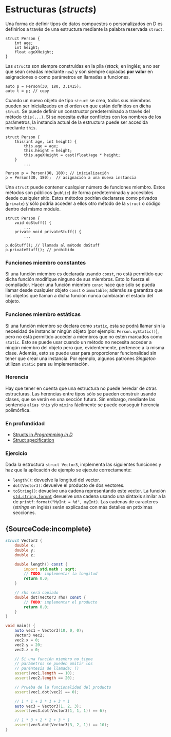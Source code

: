 # Estructuras (*structs*)

Una forma de definir tipos de datos compuestos o personalizados en D es
definirlos a través de una estructura mediante la palabra reservada `struct`.

    struct Person {
        int age;
        int height;
        float ageXHeight;
    }

Las `struct`s son siempre construidas en la pila (*stack*, en inglés; a no ser
que sean creadas mediante `new`) y son siempre copiadas **por valor** en
asignaciones o como parámetros en llamadas a funciones.

    auto p = Person(30, 180, 3.1415);
    auto t = p; // copy

Cuando un nuevo objeto de tipo `struct` se crea, todos sus miembros pueden ser
inicializados en el orden en que están definidos en dicha `struct`. Se puede
definir un constructor predeterminado a través del método `this(...)`. Si se
necesita evitar conflictos con los nombres de los parámetros, la instancia
actual de la estructura puede ser accedida mediante `this`.

    struct Person {
        this(int age, int height) {
            this.age = age;
            this.height = height;
            this.ageXHeight = cast(float)age * height;
        }
            ...

    Person p = Person(30, 180); // inicialización
    p = Person(30, 180);  // asignación a una nueva instancia

Una `struct` puede contener cualquier número de funciones miembro. Estos
métodos son públicos (`public`) de forma predeterminada y accesibles desde
cualquier sitio. Estos métodos podrían declararse como privados (`private`)
y sólo podría acceder a ellos otro método de la `struct` o código dentro
del mismo módulo.

    struct Person {
        void doStuff() {
            ...
        private void privateStuff() {
            ...

    p.doStuff(); // llamada al método doStuff
    p.privateStuff(); // prohibido

### Funciones miembro constantes

Si una función miembro es declarada usando `const`, no está permitido que
dicha función modifique ninguno de sus miembros. Esto lo fuerza el compilador.
Hacer una función miembro `const` hace que sólo se pueda llamar desde cualquier
objeto `const` o `immutable`; además se garantiza que los objetos que llaman a
dicha función nunca cambiarán el estado del objeto.

### Funciones miembro estáticas

Si una función miembro se declara como `static`, esta se podrá llamar sin
la necesidad de instanciar ningún objeto (por ejemplo: `Person.myStatic()`),
pero no está permitido acceder a miembros que no estén marcados como `static`.
Esto se puede usar cuando un método no necesita acceder a ningún miembro del
objeto pero que, evidentemente, pertenece a la misma clase. Además, esto se
puede usar para proporcionar funcionalidad sin tener que crear una instancia.
Por ejemplo, algunos patrones *Singleton* utilizan `static` para su
implementación.

### Herencia

Hay que tener en cuenta que una estructura no puede heredar de otras estructuras.
Las herencias entre tipos sólo se pueden construir usando clases, que se verán
en una sección futura. Sin embargo, mediante las sentencia `alias this` y/o
`mixins` fácilmente se puede conseguir herencia polimórfica.

### En profundidad

- [Structs in _Programming in D_](http://ddili.org/ders/d.en/struct.html)
- [Struct specification](https://dlang.org/spec/struct.html)

### Ejercicio

Dada la estructura `struct Vector3`, implementa las siguientes funciones y haz
que la aplicación de ejemplo se ejecute correctamente:

* `length()`: devuelve la longitud del vector.
* `dot(Vector3)`: devuelve el producto de dos vectores.
* `toString()`: devuelve una cadena representando este vector.
  La función [`std.string.format`](https://dlang.org/phobos/std_format.html)
  devuelve una cadena usando una sintaxis similar a la de `printf`:
  `format("MyInt = %d", myInt)`. Las cadenas de caracteres (*strings* en inglés)
  serán explicadas con más detalles en próximas secciones.

## {SourceCode:incomplete}

```d
struct Vector3 {
    double x;
    double y;
    double z;

    double length() const {
        import std.math : sqrt;
        // TODO: implementar la longitud
        return 0.0;
    }

    // rhs será copiado
    double dot(Vector3 rhs) const {
        // TODO: implementar el producto
        return 0.0;
    }
}

void main() {
    auto vec1 = Vector3(10, 0, 0);
    Vector3 vec2;
    vec2.x = 0;
    vec2.y = 20;
    vec2.z = 0;

    // Si una función miembro no tiene
    // parámetros se pueden omitir los
    // paréntesis de llamada: ()
    assert(vec1.length == 10);
    assert(vec2.length == 20);

    // Prueba de la funcionalidad del producto
    assert(vec1.dot(vec2) == 0);

    // 1 * 1 + 2 * 1 + 3 * 1
    auto vec3 = Vector3(1, 2, 3);
    assert(vec3.dot(Vector3(1, 1, 1)) == 6);

    // 1 * 3 + 2 * 2 + 3 * 1
    assert(vec3.dot(Vector3(3, 2, 1)) == 10);
}
```
